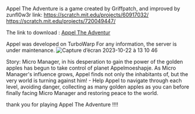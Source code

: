 Appel The Adventure is a game created by Griffpatch, and improved by zunfl0w3r 
link: 
https://scratch.mit.edu/projects/60917032/      
https://scratch.mit.edu/projects/720049447/ 

The link to download : [Appel The Adventur](https://github.com/Eaielectronic/appeltheadventure/raw/main/Appel%20The%20Aventure%201.1.html.zip)

Appel was developed on TurboWarp For any information, the server is under maintenance.
     ![Capture d’écran 2023-10-22 à 13 10 46](https://github.com/user-attachments/assets/6460ceed-91f5-4083-98c5-41b6a3c60947)

Story: Micro Manager, in his desperation to gain the power of the golden apples has begun to take control of planet Appelmoeshapje. As Micro Manager's influence grows, Appel finds not only the inhabitants of, but the very world is turning against him! - Help Appel to navigate through each level, avoiding danger, collecting as many golden apples as you can before finally facing Micro Manager and restoring peace to the world.


thank you for playing Appel The Adventure !!!!
